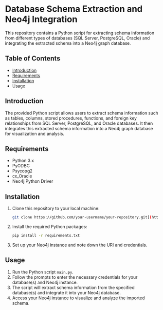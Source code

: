 # Database Schema Extraction and Neo4j Integration

This repository contains a Python script for extracting schema information from different types of databases (SQL Server, PostgreSQL, Oracle) and integrating the extracted schema into a Neo4j graph database.

## Table of Contents

- [Introduction](#introduction)
- [Requirements](#requirements)
- [Installation](#installation)
- [Usage](#usage)


## Introduction

The provided Python script allows users to extract schema information such as tables, columns, stored procedures, functions, and foreign key relationships from SQL Server, PostgreSQL, and Oracle databases. It then integrates this extracted schema information into a Neo4j graph database for visualization and analysis.

## Requirements

- Python 3.x
- PyODBC
- Psycopg2
- cx_Oracle
- Neo4j Python Driver

## Installation

1. Clone this repository to your local machine:

    ```bash
    git clone https://github.com/your-username/your-repository.git](https://github.com/JaiR3152/GraphSync.git
    ```

2. Install the required Python packages:

    ```bash
    pip install -r requirements.txt
    ```

3. Set up your Neo4j instance and note down the URI and credentials.

## Usage

1. Run the Python script `main.py`.
2. Follow the prompts to enter the necessary credentials for your database(s) and Neo4j instance.
3. The script will extract schema information from the specified database(s) and integrate it into your Neo4j database.
4. Access your Neo4j instance to visualize and analyze the imported schema.

